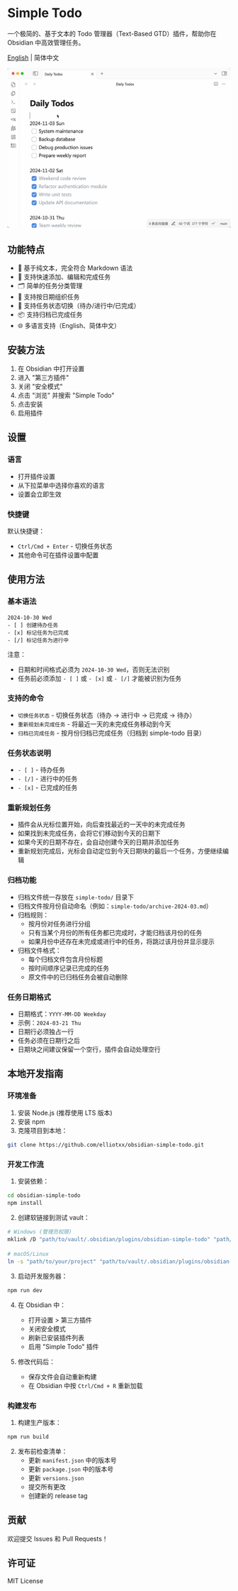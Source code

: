 # Simple Todo

一个极简的、基于文本的 Todo 管理器（Text-Based GTD）插件，帮助你在 Obsidian 中高效管理任务。

[English](./README.md) | 简体中文

![demo](./assets/demo.gif)

## 功能特点

- 📝 基于纯文本，完全符合 Markdown 语法
- 🎯 支持快速添加、编辑和完成任务
- 🗂 简单的任务分类管理
- 📅 支持按日期组织任务
- 🔄 支持任务状态切换（待办/进行中/已完成）
- 📦 支持归档已完成任务
- 🌐 多语言支持（English、简体中文）

## 安装方法

1. 在 Obsidian 中打开设置
2. 进入 "第三方插件"
3. 关闭 "安全模式"
4. 点击 "浏览" 并搜索 "Simple Todo"
5. 点击安装
6. 启用插件

## 设置

### 语言
- 打开插件设置
- 从下拉菜单中选择你喜欢的语言
- 设置会立即生效

### 快捷键
默认快捷键：
- `Ctrl/Cmd + Enter` - 切换任务状态
- 其他命令可在插件设置中配置

## 使用方法

### 基本语法

```
2024-10-30 Wed  
- [ ] 创建待办任务  
- [x] 标记任务为已完成  
- [/] 标记任务为进行中  
```

注意：
- 日期和时间格式必须为 `2024-10-30 Wed`，否则无法识别
- 任务前必须添加 `- [ ]` 或 `- [x]` 或 `- [/]` 才能被识别为任务

### 支持的命令
- `切换任务状态` - 切换任务状态（待办 -> 进行中 -> 已完成 -> 待办）
- `重新规划未完成任务` - 将最近一天的未完成任务移动到今天
- `归档已完成任务` - 按月份归档已完成任务（归档到 simple-todo 目录）

### 任务状态说明
- `- [ ]` - 待办任务
- `- [/]` - 进行中的任务
- `- [x]` - 已完成的任务

### 重新规划任务
- 插件会从光标位置开始，向后查找最近的一天中的未完成任务
- 如果找到未完成任务，会将它们移动到今天的日期下
- 如果今天的日期不存在，会自动创建今天的日期并添加任务
- 重新规划完成后，光标会自动定位到今天日期块的最后一个任务，方便继续编辑

### 归档功能
- 归档文件统一存放在 `simple-todo/` 目录下
- 归档文件按月份自动命名（例如：`simple-todo/archive-2024-03.md`）
- 归档规则：
  - 按月份对任务进行分组
  - 只有当某个月份的所有任务都已完成时，才能归档该月份的任务
  - 如果月份中还存在未完成或进行中的任务，将跳过该月份并显示提示
- 归档文件格式：
  - 每个归档文件包含月份标题
  - 按时间顺序记录已完成的任务
  - 原文件中的已归档任务会被自动删除

### 任务日期格式
- 日期格式：`YYYY-MM-DD Weekday`
- 示例：`2024-03-21 Thu`
- 日期行必须独占一行
- 任务必须在日期行之后
- 日期块之间建议保留一个空行，插件会自动处理空行

## 本地开发指南

### 环境准备

1. 安装 Node.js (推荐使用 LTS 版本)
2. 安装 npm
3. 克隆项目到本地：
```bash
git clone https://github.com/elliotxx/obsidian-simple-todo.git
```

### 开发工作流

1. 安装依赖：
```bash
cd obsidian-simple-todo
npm install
```

2. 创建软链接到测试 vault：
```bash
# Windows (管理员权限)
mklink /D "path/to/vault/.obsidian/plugins/obsidian-simple-todo" "path/to/your/project"

# macOS/Linux
ln -s "path/to/your/project" "path/to/vault/.obsidian/plugins/obsidian-simple-todo"
```

3. 启动开发服务器：
```bash
npm run dev
```

4. 在 Obsidian 中：
   - 打开设置 > 第三方插件
   - 关闭安全模式
   - 刷新已安装插件列表
   - 启用 "Simple Todo" 插件

5. 修改代码后：
   - 保存文件会自动重新构建
   - 在 Obsidian 中按 `Ctrl/Cmd + R` 重新加载

### 构建发布

1. 构建生产版本：
```bash
npm run build
```

2. 发布前检查清单：
   - 更新 `manifest.json` 中的版本号
   - 更新 `package.json` 中的版本号
   - 更新 `versions.json`
   - 提交所有更改
   - 创建新的 release tag

## 贡献

欢迎提交 Issues 和 Pull Requests！

## 许可证

MIT License